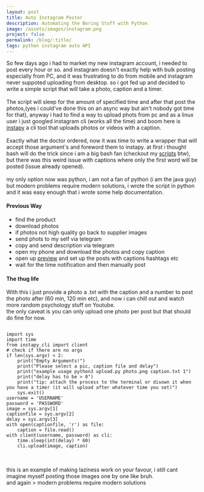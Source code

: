 ```yaml
---
layout: post
title: Auto Instagram Poster
description: Automating the Boring Stuff with Python
image: /assets/images/instagram.png
project: false
permalink: /blog/:title/
tags: python instagram auto API
---
```

So few days ago i had to market my new instagram account, i needed to post every
hour or so. and instagram doesn't exactly help with bulk posting especially from
PC, and it was frustrating to do from mobile and instagram never suppoted
uploading from desktop. so i got fed up and decided to write a simple script
that will take a photo, caption and a timer.<br> <br> The script will sleep for
the amount of specified time and after that post the photos,(yes i could've done
this on an async way but ain't nobody got time for that), anyway i had to find a
way to upload phots from pc and as a linux user i just googled instagram cli
(works all the time) and boom here is
[instapy](https://github.com/instagrambot/instapy-cli) a cli tool that uploads
photos or videos with a caption.<br> <br> Exactly what the doctor ordered, now
it was time to write a wrapper that will accept those argument's and foreword
them to instapy. at first i thought bash will do the trick since i am a big bash
fan (checkout my [scripts](https://github.com/Blacksuan19/Scripts) btw), but
there was this weird issue with captions where only the first word will be
posted (issue already opened).<br><br> my only option now was python, i am not a
fan of python (i am the java guy) but modern problems require modern solutions,
i wrote the script in python and it was easy enough that i wrote some help
documentation.<br>

#### Previous Way
- find the product
- download photos
- if photos not high quality go back to supplier images
- send phots to my self via telegram
- copy and send description via telegram
- open my phone and download the photos and copy caption
- open up [preview](https://play.google.com/store/apps/details?id=com.sensio.instapreview&hl=en) and set up the posts with captions hashtags etc
- wait for the time notification and then manually post

#### The thug life

With this i just provide a photo a .txt with the caption and a number to post
the photo after (60 min, 120 min etc), and now i can chill out and watch more
random psychology stuff on Youtube.<br> the only caveat is you can only upload
one photo per post but that should do fine for now.<br>
<pre>
<code class="language-python">
import sys
import time
from instapy_cli import client
# check if there are no args
if len(sys.argv) < 2:
    print("Empty Arguments!")
    print("Please select a pic, caption file and delay")
    print("example usage python3 upload.py photo.png caption.txt 1")
    print("delay has to be > 0")
    print("tip: attach the process to the terminal or disown it when you have a timer (it will upload after whatever time you set)")
    sys.exit()
username = 'USERNAME'
password = 'PASSWORD'
image = sys.argv[1]
captionfile = sys.argv[2]
delay = sys.argv[3]
with open(captionfile, 'r') as file:
    caption = file.read()
with client(username, password) as cli:
    time.sleep(int(delay) * 60)
    cli.upload(image, caption)
</code>
</pre>
<br>
this is an example of making laziness work on your favour, i still cant imagine
myself posting those images one by one like bruh.<br> and again
> modern problems require modern solutions
